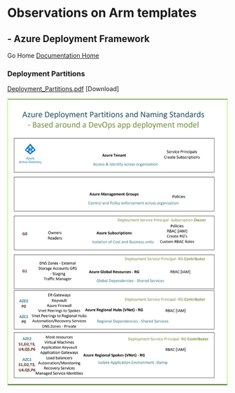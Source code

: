 #  Observations on Arm templates # 

## - Azure Deployment Framework ## 
Go Home [Documentation Home](./ADF.md)

### Deployment Partitions

[Deployment_Partitions.pdf](./azure_deployment_partitions.pdf) [Download]

![Deployment Partitions](./azure_deployment_partitions.jpg)


